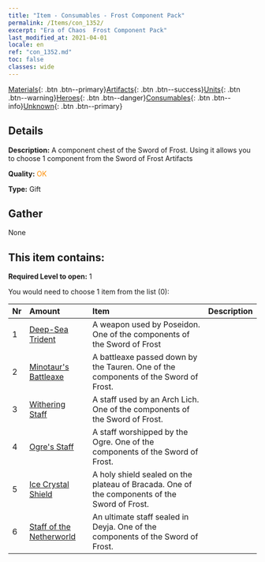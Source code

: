 ```yaml
---
title: "Item - Consumables - Frost Component Pack"
permalink: /Items/con_1352/
excerpt: "Era of Chaos  Frost Component Pack"
last_modified_at: 2021-04-01
locale: en
ref: "con_1352.md"
toc: false
classes: wide
---
```

 [Materials](/Items/){: .btn .btn--primary}[Artifacts](/Items/Artifacts/){: .btn .btn--success}[Units](/Items/Units/){: .btn .btn--warning}[Heroes](/Items/Heroes/){: .btn .btn--danger}[Consumables](/Items/Consumables/){: .btn .btn--info}[Unknown](/Items/Unknown/){: .btn .btn--primary}

## Details
 **Description:** A component chest of the Sword of Frost. Using it allows you to choose 1 component from the Sword of Frost Artifacts

 **Quality:** <span style="color: #FF8C00">OK</span>

 **Type:** Gift

## Gather

  None

## This item contains:

 **Required Level to open:** 1

 You would need to choose 1 item from the list (0):

  | Nr | Amount |     Item    | Description |
  |:---|:-------|:------------|:-----------:|
  | 1 | [Deep-Sea Trident](/Items/art_160/) | A weapon used by Poseidon. One of the components of the Sword of Frost | 
  | 2 | [Minotaur's Battleaxe](/Items/art_161/) | A battleaxe passed down by the Tauren. One of the components of the Sword of Frost. | 
  | 3 | [Withering Staff](/Items/art_162/) | A staff used by an Arch Lich. One of the components of the Sword of Frost. | 
  | 4 | [Ogre's Staff](/Items/art_163/) | A staff worshipped by the Ogre. One of the components of the Sword of Frost. | 
  | 5 | [Ice Crystal Shield](/Items/art_164/) | A holy shield sealed on the plateau of Bracada. One of the components of the Sword of Frost. | 
  | 6 | [Staff of the Netherworld](/Items/art_165/) | An ultimate staff sealed in Deyja. One of the components of the Sword of Frost. | 
